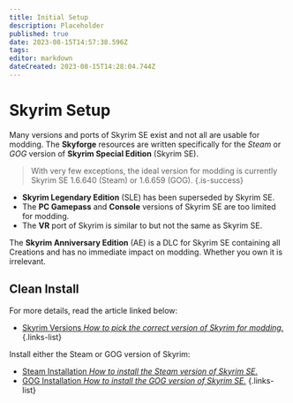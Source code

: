 ```yaml
---
title: Initial Setup
description: Placeholder
published: true
date: 2023-08-15T14:57:38.596Z
tags: 
editor: markdown
dateCreated: 2023-08-15T14:28:04.744Z
---
```


# Skyrim Setup

Many versions and ports of Skyrim SE exist and not all are usable for modding. The **Skyforge** resources are written specifically for the *Steam* or *GOG* version of **Skyrim Special Edition** (Skyrim SE).

> With very few exceptions, the ideal version for modding is currently Skyrim SE 1.6.640 (Steam) or 1.6.659 (GOG).
{.is-success}

- **Skyrim Legendary Edition** (SLE) has been superseded by Skyrim SE.
- The **PC Gamepass** and **Console** versions of Skyrim SE are too limited for modding.
- The **VR** port of Skyrim is similar to but not the same as Skyrim SE.

The **Skyrim Anniversary Edition** (AE) is a DLC for Skyrim SE containing all Creations and has no immediate impact on modding. Whether you own it is irrelevant.

## Clean Install

For more details, read the article linked below:

- [Skyrim Versions *How to pick the correct version of Skyrim for modding.*](/getting-started/initial-setup/skyrim-versions)
{.links-list}

Install either the Steam or GOG version of Skyrim:

- [Steam Installation *How to install the Steam version of Skyrim SE.*](/getting-started/initial-setup/steam)
- [GOG Installation *How to install the GOG version of Skyrim SE.*](/getting-started/initial-setup/gog)
{.links-list}